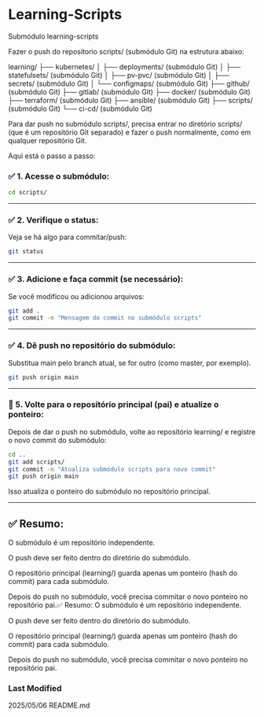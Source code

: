 # Learning-Scripts
Submódulo learning-scripts

Fazer o push do repositorio scripts/  (submódulo Git) na estrutura abaixo:


learning/
├── kubernetes/
│   ├── deployments/      (submódulo Git)
│   ├── statefulsets/     (submódulo Git)
│   ├── pv-pvc/           (submódulo Git)
│   ├── secrets/          (submódulo Git)
│   └── configmaps/       (submódulo Git)
├── github/               (submódulo Git)
├── gitlab/               (submódulo Git)
├── docker/               (submódulo Git)
├── terraform/            (submódulo Git)
├── ansible/              (submódulo Git)
├── scripts/              (submódulo Git)
└── ci-cd/                (submódulo Git)

Para dar push no submódulo scripts/, precisa entrar no diretório scripts/ (que é um repositório Git separado) e fazer o push normalmente, como em qualquer repositório Git.

Aqui está o passo a passo:

### ✅ 1. Acesse o submódulo:
```bash
cd scripts/
```
---

### ✅ 2. Verifique o status:
Veja se há algo para commitar/push:
```bash
git status
```
---
### ✅ 3. Adicione e faça commit (se necessário):
Se você modificou ou adicionou arquivos:
```bash
git add .
git commit -m "Mensagem do commit no submódulo scripts"
```
---

### ✅ 4. Dê push no repositório do submódulo:
Substitua main pelo branch atual, se for outro (como master, por exemplo).
```bash
git push origin main
```
---

### 🔄 5. Volte para o repositório principal (pai) e atualize o ponteiro:
Depois de dar o push no submódulo, volte ao repositório learning/ e registre o novo commit do submódulo:
```bash
cd ..
git add scripts/
git commit -m "Atualiza submódulo scripts para novo commit"
git push origin main
```
Isso atualiza o ponteiro do submódulo no repositório principal.

---

## ✅ Resumo:
O submódulo é um repositório independente.

O push deve ser feito dentro do diretório do submódulo.

O repositório principal (learning/) guarda apenas um ponteiro (hash do commit) para cada submódulo.

Depois do push no submódulo, você precisa commitar o novo ponteiro no repositório pai.✅ Resumo:
O submódulo é um repositório independente.

O push deve ser feito dentro do diretório do submódulo.

O repositório principal (learning/) guarda apenas um ponteiro (hash do commit) para cada submódulo.

Depois do push no submódulo, você precisa commitar o novo ponteiro no repositório pai.

### Last Modified 
2025/05/06  README.md


